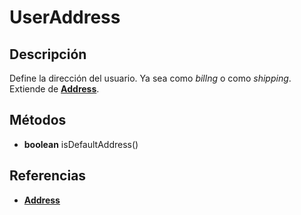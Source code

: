 # UserAddress

## Descripción

Define la dirección del usuario. Ya sea como *billng* o como *shipping*. Extiende de **[Address](Address.md)**.

## Métodos

- **boolean** isDefaultAddress()

## Referencias

- **[Address](Address.md)**
